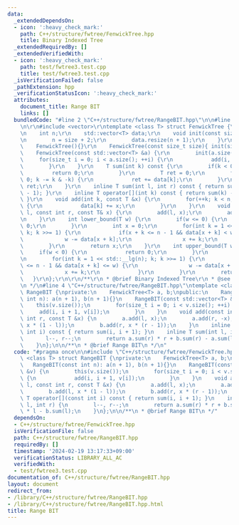 ```yaml
---
data:
  _extendedDependsOn:
  - icon: ':heavy_check_mark:'
    path: C++/structure/fwtree/FenwickTree.hpp
    title: Binary Indexed Tree
  _extendedRequiredBy: []
  _extendedVerifiedWith:
  - icon: ':heavy_check_mark:'
    path: test/fwtree3.test.cpp
    title: test/fwtree3.test.cpp
  _isVerificationFailed: false
  _pathExtension: hpp
  _verificationStatusIcon: ':heavy_check_mark:'
  attributes:
    document_title: Range BIT
    links: []
  bundledCode: "#line 2 \"C++/structure/fwtree/RangeBIT.hpp\"\n\n#line 2 \"C++/structure/fwtree/FenwickTree.hpp\"\
    \n\r\n#include <vector>\r\ntemplate <class T> struct FenwickTree {\r\nprivate:\r\
    \n    int n;\r\n    std::vector<T> data;\r\n    void init(const size_t size) {\r\
    \n        n = size + 2;\r\n        data.resize(n + 1);\r\n    }\r\npublic:\r\n\
    \    FenwickTree(){}\r\n    FenwickTree(const size_t size){ init(size); }\r\n\
    \    FenwickTree(const std::vector<T> &a) {\r\n        init(a.size());\r\n   \
    \     for(size_t i = 0; i < a.size(); ++i) {\r\n            add(i, a[i]);\r\n\
    \        }\r\n    }\r\n    T sum(int k) const {\r\n        if(k < 0) {\r\n   \
    \         return 0;\r\n        }\r\n        T ret = 0;\r\n        for(++k; k >\
    \ 0; k -= k & -k) {\r\n            ret += data[k];\r\n        }\r\n        return\
    \ ret;\r\n    }\r\n    inline T sum(int l, int r) const { return sum(r) - sum(l\
    \ - 1); }\r\n    inline T operator[](int k) const { return sum(k) - sum(k - 1);\
    \ }\r\n    void add(int k, const T &x) {\r\n        for(++k; k < n; k += k & -k)\
    \ {\r\n            data[k] += x;\r\n        }\r\n    }\r\n    void add(const int\
    \ l, const int r, const T& x) {\r\n        add(l, x);\r\n        add(r + 1, -x);\r\
    \n    }\r\n    int lower_bound(T w) {\r\n        if(w <= 0) {\r\n            return\
    \ 0;\r\n        }\r\n        int x = 0;\r\n        for(int k = 1 << std::__lg(n);\
    \ k; k >>= 1) {\r\n            if(x + k <= n - 1 && data[x + k] < w) {\r\n   \
    \             w -= data[x + k];\r\n                x += k;\r\n            }\r\n\
    \        }\r\n        return x;\r\n    }\r\n    int upper_bound(T w) {\r\n   \
    \     if(w < 0) {\r\n            return 0;\r\n        }\r\n        int x = 0;\r\
    \n        for(int k = 1 << std::__lg(n); k; k >>= 1) {\r\n            if(x + k\
    \ <= n - 1 && data[x + k] <= w) {\r\n                w -= data[x + k];\r\n   \
    \             x += k;\r\n            }\r\n        }\r\n        return x;\r\n \
    \   }\r\n};\r\n\r\n/**\r\n * @brief Binary Indexed Tree\r\n * @see https://nyaannyaan.github.io/library/data-structure/binary-indexed-tree.hpp\r\
    \n */\n#line 4 \"C++/structure/fwtree/RangeBIT.hpp\"\ntemplate <class T> struct\
    \ RangeBIT {\nprivate:\n    FenwickTree<T> a, b;\npublic:\n    RangeBIT(const\
    \ int n): a(n + 1), b(n + 1){}\n    RangeBIT(const std::vector<T> &v) {\n    \
    \    this(v.size());\n        for(size_t i = 0; i < v.size(); ++i) {\n       \
    \     add(i, i + 1, v[i]);\n        }\n    }\n    void add(const int l, const\
    \ int r, const T &x) {\n        a.add(l, x);\n        a.add(r, -x);\n        b.add(l,\
    \ x * (1 - l));\n        b.add(r, x * (r - 1));\n    }\n    inline T operator[](const\
    \ int i) const { return sum(i, i + 1); }\n    inline T sum(int l, int r) {\n \
    \       l--, r--;\n        return a.sum(r) * r + b.sum(r) - a.sum(l) * l - b.sum(l);\n\
    \    }\n};\n\n/**\n * @brief Range BIT\n */\n"
  code: "#pragma once\n\n#include \"C++/structure/fwtree/FenwickTree.hpp\"\ntemplate\
    \ <class T> struct RangeBIT {\nprivate:\n    FenwickTree<T> a, b;\npublic:\n \
    \   RangeBIT(const int n): a(n + 1), b(n + 1){}\n    RangeBIT(const std::vector<T>\
    \ &v) {\n        this(v.size());\n        for(size_t i = 0; i < v.size(); ++i)\
    \ {\n            add(i, i + 1, v[i]);\n        }\n    }\n    void add(const int\
    \ l, const int r, const T &x) {\n        a.add(l, x);\n        a.add(r, -x);\n\
    \        b.add(l, x * (1 - l));\n        b.add(r, x * (r - 1));\n    }\n    inline\
    \ T operator[](const int i) const { return sum(i, i + 1); }\n    inline T sum(int\
    \ l, int r) {\n        l--, r--;\n        return a.sum(r) * r + b.sum(r) - a.sum(l)\
    \ * l - b.sum(l);\n    }\n};\n\n/**\n * @brief Range BIT\n */"
  dependsOn:
  - C++/structure/fwtree/FenwickTree.hpp
  isVerificationFile: false
  path: C++/structure/fwtree/RangeBIT.hpp
  requiredBy: []
  timestamp: '2024-02-19 13:17:33+09:00'
  verificationStatus: LIBRARY_ALL_AC
  verifiedWith:
  - test/fwtree3.test.cpp
documentation_of: C++/structure/fwtree/RangeBIT.hpp
layout: document
redirect_from:
- /library/C++/structure/fwtree/RangeBIT.hpp
- /library/C++/structure/fwtree/RangeBIT.hpp.html
title: Range BIT
---
```

